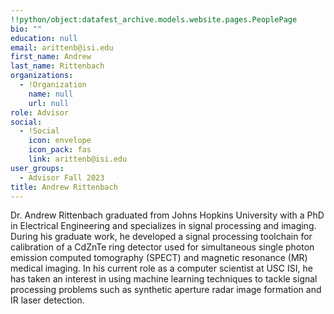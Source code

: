 ```yaml
---
!!python/object:datafest_archive.models.website.pages.PeoplePage
bio: ""
education: null
email: arittenb@isi.edu
first_name: Andrew
last_name: Rittenbach
organizations:
  - !Organization
    name: null
    url: null
role: Advisor
social:
  - !Social
    icon: envelope
    icon_pack: fas
    link: arittenb@isi.edu
user_groups:
  - Advisor Fall 2023
title: Andrew Rittenbach
---
```


Dr. Andrew Rittenbach graduated from Johns Hopkins University with a PhD in Electrical Engineering and specializes in signal processing and imaging. During his graduate work, he developed a signal processing toolchain for calibration of a CdZnTe ring detector used for simultaneous single photon emission computed tomography (SPECT) and magnetic resonance (MR) medical imaging. In his current role as a computer scientist at USC ISI, he has taken an interest in using machine learning techniques to tackle signal processing problems such as synthetic aperture radar image formation and IR laser detection.
